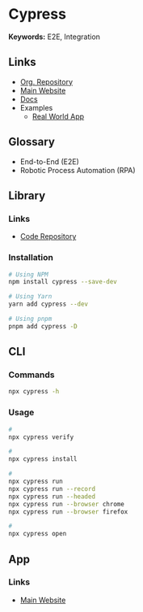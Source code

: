 # Cypress

<!--
https://linkedin.com/learning/end-to-end-javascript-testing-with-cypress-io/test-automation-with-javascript

https://app.pluralsight.com/library/courses/cypress-end-to-end-javascript-testing/table-of-contents
https://app.pluralsight.com/library/courses/vue-cypress-end-to-end-testing/table-of-contents
https://app.pluralsight.com/library/courses/js-friends-session-02/table-of-contents
https://app.pluralsight.com/library/courses/codemash-session-01/table-of-contents
-->

**Keywords:** E2E, Integration

## Links

- [Org. Repository](https://github.com/cypress-io)
- [Main Website](https://cypress.io)
- [Docs](https://docs.cypress.io)
- Examples
  - [Real World App](https://github.com/cypress-io/cypress-realworld-app)

## Glossary

- End-to-End (E2E)
- Robotic Process Automation (RPA)

## Library

### Links

- [Code Repository](https://github.com/cypress-io/cypress)

### Installation

```sh
# Using NPM
npm install cypress --save-dev

# Using Yarn
yarn add cypress --dev

# Using pnpm
pnpm add cypress -D
```

## CLI

### Commands

```sh
npx cypress -h
```

### Usage

```sh
#
npx cypress verify

#
npx cypress install

#
npx cypress run
npx cypress run --record
npx cypress run --headed
npx cypress run --browser chrome
npx cypress run --browser firefox

#
npx cypress open
```

## App

### Links

- [Main Website](https://cypress.io/app/)
